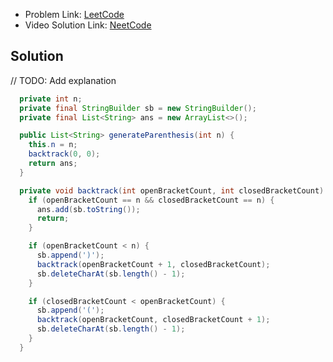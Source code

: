 - Problem Link: [LeetCode]()
- Video Solution Link: [NeetCode](https://www.youtube.com/watch?v=s9fokUqJ76A)
## Solution
// TODO: Add explanation
```java
  private int n;
  private final StringBuilder sb = new StringBuilder();
  private final List<String> ans = new ArrayList<>();

  public List<String> generateParenthesis(int n) {
    this.n = n;
    backtrack(0, 0);
    return ans;
  }

  private void backtrack(int openBracketCount, int closedBracketCount) {
    if (openBracketCount == n && closedBracketCount == n) {
      ans.add(sb.toString());
      return;
    }

    if (openBracketCount < n) {
      sb.append(')');
      backtrack(openBracketCount + 1, closedBracketCount);
      sb.deleteCharAt(sb.length() - 1);
    }

    if (closedBracketCount < openBracketCount) {
      sb.append('(');
      backtrack(openBracketCount, closedBracketCount + 1);
      sb.deleteCharAt(sb.length() - 1);
    }
  }
```